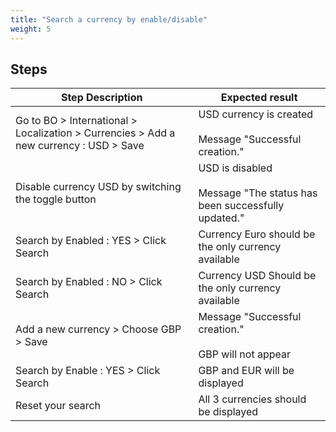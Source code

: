 ```yaml
---
title: "Search a currency by enable/disable"
weight: 5
---
```

## Steps
| Step Description | Expected result |
| ----- | ----- |
| Go to BO > International > Localization > Currencies > Add a new currency : USD > Save | USD currency is created<br><br>Message "Successful creation." |
| Disable currency USD by switching the toggle button | USD is disabled<br><br>Message "The status has been successfully updated." |
| Search by Enabled : YES > Click Search | Currency Euro should be the only currency available |
| Search by Enabled : NO > Click Search | Currency USD Should be the only currency available |
| Add a new currency > Choose GBP > Save | Message "Successful creation."<br><br>GBP will not appear |
| Search by Enable : YES > Click Search | GBP and EUR will be displayed |
| Reset your search | All 3 currencies should be displayed |
